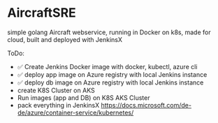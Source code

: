 # AircraftSRE
simple golang Aircraft webservice, running in Docker on k8s, made for cloud, built and deployed with JenkinsX

ToDo:
- :white_check_mark: Create Jenkins Docker image with docker, kubectl, azure cli
- :white_check_mark: deploy app image on Azure registry with local Jenkins instance
- :white_check_mark: deploy db image on Azure registry with local Jenkins instance
- create K8S Cluster on AKS
- Run images (app and DB) on K8S AKS Cluster  
- pack everything in JenkinsX 
https://docs.microsoft.com/de-de/azure/container-service/kubernetes/
